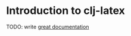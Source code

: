 # Introduction to clj-latex

TODO: write [great documentation](http://jacobian.org/writing/what-to-write/)

